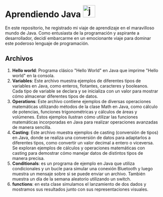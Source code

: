 # Aprendiendo Java  <img src="https://cdn.jsdelivr.net/gh/devicons/devicon/icons/java/java-original.svg" height="40" alt="java logo"  />


En este repositorio, he registrado mi viaje de aprendizaje en el maravilloso mundo de Java. Como entusiasta de la programación y aspirante a desarrollador, decidí embarcarme en un emocionante viaje para dominar este poderoso lenguaje de programación.

## Archivos
1. **Hello world**: Programa clásico "Hello World" en Java que imprime "Hello world" en la consola.
2. **Variables**: Este archivo muestra ejemplos de diferentes tipos de variables en Java, como enteros, flotantes, caracteres y booleanos. Cada tipo de variable se declara y se inicializa con un valor para mostrar cómo almacenar diferentes tipos de datos.
3. **Operations**: Este archivo contiene ejemplos de diversas operaciones matemáticas utilizando métodos de la clase Math en Java, como cálculo de potencias, funciones trigonométricas y cálculos de áreas y volúmenes. Estos ejemplos ilustran cómo utilizar las funciones matemáticas incorporadas en Java para realizar operaciones avanzadas de manera sencilla.
4. **Casting**: Este archivo muestra ejemplos de casting (conversión de tipos) en Java, donde se realiza una conversión de datos para adaptarlos a diferentes tipos, como convertir un valor decimal a entero o viceversa. Se exploran ejemplos de cálculos y operaciones matemáticas con casting para demostrar cómo manejar datos de distintos tipos de manera precisa.
5. **Conditionals**: es un programa de ejemplo en Java que utiliza condicionales y un bucle para simular una conexión Bluetooth y luego muestra un mensaje sobre si se puede enviar un archivo. También muestra un día de la semana aleatorio utilizando un switch.
6. **functions**: en esta clase simulamos el lanzamiento de dos dados y  mostramos sus resultados junto con sus representaciones visuales.